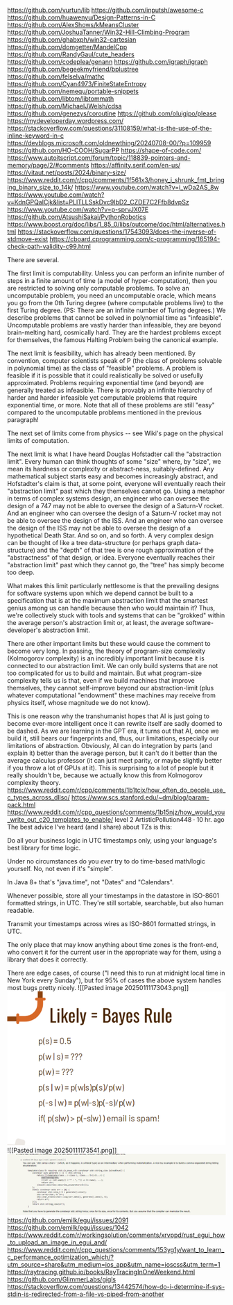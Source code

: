 https://github.com/vurtun/lib
https://github.com/inputsh/awesome-c
https://github.com/huawenyu/Design-Patterns-in-C
https://github.com/AlexShows/kMeansCluster
https://github.com/JoshuaTanner/Win32-Hill-Climbing-Program
https://github.com/ghabxph/win32-cartesian
https://github.com/domgetter/MandelCpp
https://github.com/RandyGaul/cute_headers
https://github.com/codeplea/genann
https://github.com/igraph/igraph
https://github.com/begeekmyfriend/bplustree
https://github.com/felselva/mathc
https://github.com/Cyan4973/FiniteStateEntropy
https://github.com/nemequ/portable-snippets
https://github.com/libtom/libtommath
https://github.com/MichaelJWelsh/cdsa
https://github.com/genezys/coroutine
https://github.com/oluigipo/please
https://mydeveloperday.wordpress.com/
https://stackoverflow.com/questions/31108159/what-is-the-use-of-the-inline-keyword-in-c
https://devblogs.microsoft.com/oldnewthing/20240708-00/?p=109959
https://github.com/HO-COOH/SugarPP
https://shape-of-code.com/
https://www.autoitscript.com/forum/topic/118839-pointers-and-memory/page/2/#comments
https://affinity.serif.com/en-us/
https://vitaut.net/posts/2024/binary-size/
https://www.reddit.com/r/cpp/comments/1f561x3/honey_i_shrunk_fmt_bringing_binary_size_to_14k/
https://www.youtube.com/watch?v=i_wDa2AS_8w
https://www.youtube.com/watch?v=KdnGPQaICjk&list=PLlTLLSskDvc9IbD2_CZDE7C2Ffb8dvpSz
https://www.youtube.com/watch?v=p-sprvJX07E
https://github.com/AtsushiSakai/PythonRobotics
https://www.boost.org/doc/libs/1_85_0/libs/outcome/doc/html/alternatives.html
https://stackoverflow.com/questions/17543093/does-the-inverse-of-stdmove-exist
https://cboard.cprogramming.com/c-programming/165194-check-path-validity-c99.html

There are several.

The first limit is computability. Unless you can perform an infinite number of steps in a finite amount of time (a model of hyper-computation), then you are restricted to solving only computable problems. To solve an uncomputable problem, you need an uncomputable oracle, which means you go from the 0th Turing degree (where computable problems live) to the first Turing degree. (PS: There are an infinite number of Turing degrees.) We describe problems that cannot be solved in polynomial time as "infeasible". Uncomputable problems are vastly harder than infeasible, they are beyond brain-melting hard, cosmically hard. They are the hardest problems except for themselves, the famous Halting Problem being the canonical example.

The next limit is feasibility, which has already been mentioned. By convention, computer scientists speak of P (the class of problems solvable in polynomial time) as the class of "feasible" problems. A problem is feasible if it is possible that it could realistically be solved or usefully approximated. Problems requiring exponential time (and beyond) are generally treated as infeasible. There is provably an infinite hierarchy of harder and harder infeasible yet computable problems that require exponential time, or more. Note that all of these problems are still "easy" compared to the uncomputable problems mentioned in the previous paragraph!

The next set of limits come from physics -- see Wiki's page on the physical limits of computation.

The next limit is what I have heard Douglas Hofstadter call the "abstraction limit". Every human can think thoughts of some "size" where, by "size", we mean its hardness or complexity or abstract-ness, suitably-defined. Any mathematical subject starts easy and becomes increasingly abstract, and Hofstadter's claim is that, at some point, everyone will eventually reach their "abstraction limit" past which they themselves cannot go. Using a metaphor in terms of complex systems design, an engineer who can oversee the design of a 747 may not be able to oversee the design of a Saturn-V rocket. And an engineer who can oversee the design of a Saturn-V rocket may not be able to oversee the design of the ISS. And an engineer who can oversee the design of the ISS may not be able to oversee the design of a hypothetical Death Star. And so on, and so forth. A very complex design can be thought of like a tree data-structure (or perhaps graph data-structure) and the "depth" of that tree is one rough approximation of the "abstractness" of that design, or idea. Everyone eventually reaches their "abstraction limit" past which they cannot go, the "tree" has simply become too deep.

What makes this limit particularly nettlesome is that the prevailing designs for software systems upon which we depend cannot be built to a specification that is at the maximum abstraction limit that the smartest genius among us can handle because then who would maintain it? Thus, we're collectively stuck with tools and systems that can be "grokked" within the average person's abstraction limit or, at least, the average software-developer's abstraction limit.

There are other important limits but these would cause the comment to become very long. In passing, the theory of program-size complexity (Kolmogorov complexity) is an incredibly important limit because it is connected to our abstraction limit. We can only build systems that are not too complicated for us to build and maintain. But what program-size complexity tells us is that, even if we build machines that improve themselves, they cannot self-improve beyond our abstraction-limit (plus whatever computational "endowment" these machines may receive from physics itself, whose magnitude we do not know).

This is one reason why the transhumanist hopes that AI is just going to become ever-more intelligent once it can rewrite itself are sadly doomed to be dashed. As we are learning in the GPT era, it turns out that AI, once we build it, still bears our fingerprints and, thus, our limitations, especially our limitations of abstraction. Obviously, AI can do integration by parts (and explain it) better than the average person, but it can't do it better than the average calculus professor (it can just meet parity, or maybe slightly better if you throw a lot of GPUs at it). This is surprising to a lot of people but it really shouldn't be, because we actually know this from Kolmogorov complexity theory.
https://www.reddit.com/r/cpp/comments/1b1tcjx/how_often_do_people_use_c_types_across_dllso/
https://www.scs.stanford.edu/~dm/blog/param-pack.html
https://www.reddit.com/r/cpp_questions/comments/1b15njz/how_would_you_write_out_c20_templates_to_enable/
level 2
ArtisticPollution448
·
10 hr. ago
The best advice I've heard (and I share) about TZs is this:

Do all your business logic in UTC timestamps only, using your language's best library for time logic.

Under no circumstances do you *ever* try to do time-based math/logic yourself. No, not even if it's "simple".

In Java 8+ that's "java.time", not "Dates" and "Calendars".

Whenever possible, store all your timestamps in the datastore in ISO-8601 formatted strings, in UTC. They're still sortable, searchable, but also human readable.

Transmit your timestamps across wires as ISO-8601 formatted strings, in UTC.

The only place that may know anything about time zones is the front-end, who convert it for the current user in the appropriate way for them, using a library that does it correctly.

There are edge cases, of course ("I need this to run at midnight local time in New York every Sunday"), but for 95% of cases the above system handles most bugs pretty nicely.
![[Pasted image 20250111173043.png]]![](https://github.com/Stehfyn/vault/blob/main/vault/media/Pasted%20image%2020250111173043.png)
![[Pasted image 20250111173541.png]]![](https://github.com/Stehfyn/vault/blob/main/vault/media/Pasted%20image%2020250111173541.png)
https://github.com/emilk/egui/issues/2091
https://github.com/emilk/egui/issues/1042
https://www.reddit.com/r/workingsolution/comments/xrvppd/rust_egui_how_to_upload_an_image_in_egui_and/
https://www.reddit.com/r/cpp_questions/comments/153yg1y/want_to_learn_c_performance_optimization_which/?utm_source=share&utm_medium=ios_app&utm_name=ioscss&utm_term=1
https://raytracing.github.io/books/RayTracingInOneWeekend.html
https://github.com/GlimmerLabs/gigls
https://stackoverflow.com/questions/13442574/how-do-i-determine-if-sys-stdin-is-redirected-from-a-file-vs-piped-from-another
